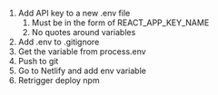 1. Add API key to a new .env file
   1. Must be in the form of REACT_APP_KEY_NAME
   2. No quotes around variables
2. Add .env to .gitignore
3. Get the variable from process.env
4. Push to git
5. Go to Netlify and add env variable
6. Retrigger deploy
   npm
